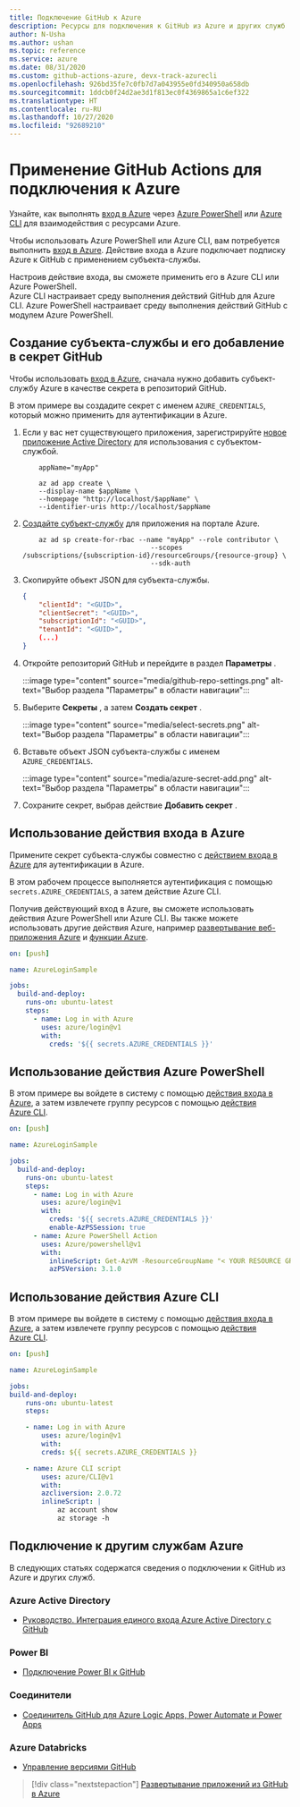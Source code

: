 ```yaml
---
title: Подключение GitHub к Azure
description: Ресурсы для подключения к GitHub из Azure и других служб
author: N-Usha
ms.author: ushan
ms.topic: reference
ms.service: azure
ms.date: 08/31/2020
ms.custom: github-actions-azure, devx-track-azurecli
ms.openlocfilehash: 926bd35fe7c0fb7d7a043955e0fd340950a658db
ms.sourcegitcommit: 1ddcb0f24d2ae3d1f813ec0f4369865a1c6ef322
ms.translationtype: HT
ms.contentlocale: ru-RU
ms.lasthandoff: 10/27/2020
ms.locfileid: "92689210"
---
```

# <a name="use-github-actions-to-connect-to-azure"></a>Применение GitHub Actions для подключения к Azure

Узнайте, как выполнять [вход в Azure](https://github.com/Azure/login) через [Azure PowerShell](https://github.com/Azure/PowerShell) или [Azure CLI](https://github.com/Azure/CLI) для взаимодействия с ресурсами Azure.

Чтобы использовать Azure PowerShell или Azure CLI, вам потребуется выполнить [вход в Azure](https://github.com/marketplace/actions/azure-login). Действие входа в Azure подключает подписку Azure к GitHub с применением субъекта-службы.

Настроив действие входа, вы сможете применить его в Azure CLI или Azure PowerShell.  
Azure CLI настраивает среду выполнения действий GitHub для Azure CLI. Azure PowerShell настраивает среду выполнения действий GitHub с модулем Azure PowerShell.


## <a name="create-a-service-principal-and-add-it-to-github-secret"></a>Создание субъекта-службы и его добавление в секрет GitHub

Чтобы использовать [вход в Azure](https://github.com/marketplace/actions/azure-login), сначала нужно добавить субъект-службу Azure в качестве секрета в репозиторий GitHub.

В этом примере вы создадите секрет с именем `AZURE_CREDENTIALS`, который можно применить для аутентификации в Azure.  

1. Если у вас нет существующего приложения, зарегистрируйте [новое приложение Active Directory](/azure/active-directory/develop/howto-create-service-principal-portal#register-an-application-with-azure-ad-and-create-a-service-principal&preserve-view=true) для использования с субъектом-службой.

    ```azurecli-interactive
        appName="myApp"

        az ad app create \
        --display-name $appName \
        --homepage "http://localhost/$appName" \
        --identifier-uris http://localhost/$appName
    ```

1. [Создайте субъект-службу](/cli/azure/create-an-azure-service-principal-azure-cli?view=azure-cli-latest) для приложения на портале Azure. 

    ```azurecli-interactive
        az ad sp create-for-rbac --name "myApp" --role contributor \
                                    --scopes /subscriptions/{subscription-id}/resourceGroups/{resource-group} \
                                    --sdk-auth
    ```

1. Скопируйте объект JSON для субъекта-службы.

    ```json
    {
        "clientId": "<GUID>",
        "clientSecret": "<GUID>",
        "subscriptionId": "<GUID>",
        "tenantId": "<GUID>",
        (...)
    }
    ```

1. Откройте репозиторий GitHub и перейдите в раздел **Параметры** .

    :::image type="content" source="media/github-repo-settings.png" alt-text="Выбор раздела &quot;Параметры&quot; в области навигации":::

1. Выберите **Секреты** , а затем **Создать секрет** .

    :::image type="content" source="media/select-secrets.png" alt-text="Выбор раздела &quot;Параметры&quot; в области навигации":::

1. Вставьте объект JSON субъекта-службы с именем `AZURE_CREDENTIALS`. 

    :::image type="content" source="media/azure-secret-add.png" alt-text="Выбор раздела &quot;Параметры&quot; в области навигации":::

1. Сохраните секрет, выбрав действие **Добавить секрет** .

## <a name="use-the-azure-login-action"></a>Использование действия входа в Azure

Примените секрет субъекта-службы совместно с [действием входа в Azure](https://github.com/Azure/login) для аутентификации в Azure.

В этом рабочем процессе выполняется аутентификация с помощью `secrets.AZURE_CREDENTIALS`, а затем действие Azure CLI.

Получив действующий вход в Azure, вы сможете использовать действия Azure PowerShell или Azure CLI. Вы также можете использовать другие действия Azure, например [развертывание веб-приложения Azure](https://github.com/Azure/webapps-deploy) и [функции Azure](https://github.com/Azure/functions-action).

```yaml
on: [push]

name: AzureLoginSample

jobs:
  build-and-deploy:
    runs-on: ubuntu-latest
    steps:
      - name: Log in with Azure
        uses: azure/login@v1
        with:
          creds: '${{ secrets.AZURE_CREDENTIALS }}'
```

## <a name="use-the-azure-powershell-action"></a>Использование действия Azure PowerShell

В этом примере вы войдете в систему с помощью [действия входа в Azure](https://github.com/Azure/login), а затем извлечете группу ресурсов с помощью [действия Azure CLI](https://github.com/azure/powershell).

```yaml
on: [push]

name: AzureLoginSample

jobs:
  build-and-deploy:
    runs-on: ubuntu-latest
    steps:
      - name: Log in with Azure
        uses: azure/login@v1
        with:
          creds: '${{ secrets.AZURE_CREDENTIALS }}'
          enable-AzPSSession: true
      - name: Azure PowerShell Action
        uses: Azure/powershell@v1
        with:
          inlineScript: Get-AzVM -ResourceGroupName "< YOUR RESOURCE GROUP >"
          azPSVersion: 3.1.0
```

## <a name="use-the-azure-cli-action"></a>Использование действия Azure CLI

В этом примере вы войдете в систему с помощью [действия входа в Azure](https://github.com/Azure/login), а затем извлечете группу ресурсов с помощью [действия Azure CLI](https://github.com/Azure/CLI).


```yaml
on: [push]

name: AzureLoginSample

jobs:
build-and-deploy:
    runs-on: ubuntu-latest
    steps:

    - name: Log in with Azure
        uses: azure/login@v1
        with:
        creds: ${{ secrets.AZURE_CREDENTIALS }}

    - name: Azure CLI script
        uses: azure/CLI@v1
        with:
        azcliversion: 2.0.72
        inlineScript: |
            az account show
            az storage -h
```

## <a name="connect-with-other-azure-services"></a>Подключение к другим службам Azure

В следующих статьях содержатся сведения о подключении к GitHub из Azure и других служб.  

### <a name="azure-active-directory"></a>Azure Active Directory 

- [Руководство. Интеграция единого входа Azure Active Directory с GitHub](/azure/active-directory/saas-apps/github-tutorial)   

### <a name="power-bi"></a>Power BI

- [Подключение Power BI к GitHub](/power-bi/service-connect-to-github)   

### <a name="connectors"></a>Соединители

- [Соединитель GitHub для Azure Logic Apps, Power Automate и Power Apps](/connectors/github/)   

### <a name="azure-databricks"></a>Azure Databricks

- [Управление версиями GitHub](/azure/databricks/notebooks/github-version-control) 

> [!div class="nextstepaction"]
> [Развертывание приложений из GitHub в Azure](deploy-to-azure.md)
